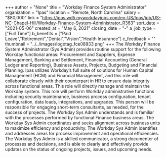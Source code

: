 +++
author = "None"
title = "Workday Finance System Administrator"
organization = "Ipas"
location = "Remote, North Carolina"
salary = "$80,000"
link = "https://ipas.wd5.myworkdayjobs.com/en-US/Ipas/job/US-NC-Chapel-Hill/Workday-Finance-System-Administrator_R363"
sort_date = "2021-05-06"
created_at = "May 6, 2021"
closing_date = "-"
a_job_type = ["Full Time"]
b_benefits = ["Paid Leave","Retirement","Dental","Vision","Health Insurance"]
c_feedback = ""
thumbnail = "../../images/logotag_fce08833.png"
+++
The Workday Finance System Administrator (Sys Admin) provides routine support for the following Workday functional areas: Procurement and Suppliers, Expense Management, Banking and Settlement, Financial Accounting (General Ledger and Reporting), Business Assets, Projects, Budgeting and Financial Planning. Ipas utilizes Workday’s full suite of solutions for Human Capital Management (HCM) and Financial Management, and this role will collaborate closely with their counterpart in HR to ensure data integrity across functional areas. This role will directly manage and maintain the Workday system. This role will perform Workday administrative functions including security maintenance, business process configuration, tenant configuration, data loads, integrations, and upgrades. This person will be responsible for engaging short-term consultants, as needed, for the success of projects. The Workday Sys Admin understands and is familiar with the processes performed by functional Finance business areas. The Workday Sys Admin coordinates and seeks alignment across business units to maximize efficiency and productivity. The Workday Sys Admin identifies and addresses areas for process improvement and operational efficiencies. The Workday Sys Admin is a skilled communicator, a strong documenter of processes and decisions, and is able to clearly and effectively provide updates on the status of ongoing projects, issues, and upcoming needs.